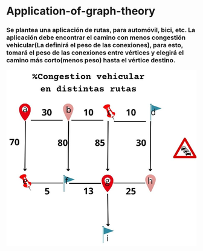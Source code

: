 # Application-of-graph-theory
### Se plantea una aplicación de rutas, para automóvil, bici, etc. La aplicación debe encontrar el camino con menos congestión vehicular(La definirá el peso de las conexiones), para esto, tomará el peso de las conexiones entre vértices y elegirá el camino más corto(menos peso) hasta el vértice destino.
![Example Graph](Grafo.jpg)
